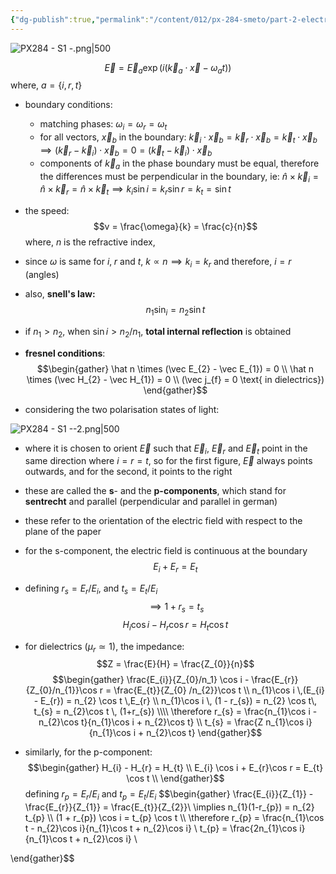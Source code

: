 ```yaml
---
{"dg-publish":true,"permalink":"/content/012/px-284-smeto/part-2-electromagnetic-theory/s-em-waves-at-boundaries/px-284-s1/","noteIcon":"1","created":"2025-03-06T17:39:05.793+00:00","updated":"2025-03-10T11:03:58.082+00:00"}
---
```


![PX284 - S1 -.png|500](/img/user/pics/PX284%20-%20S1%20-.png)

$$\vec E = \vec E_{a} \exp(i(\vec k_{a}\cdot \vec x - \omega_{a}t))$$
	where, $a = \{i,r,t\}$

- boundary conditions: 
	- matching phases: $\omega_{i} = \omega_{r}= \omega_t$
	- for all vectors, $\vec x_b$ in the boundary: $\vec k_{i} \cdot \vec x_{b} = \vec k_{r}\cdot \vec x_{b} = \vec k_{t} \cdot \vec x_{b}$ $\implies (\vec k_{r}- \vec k_{i})\cdot \vec x_{b} = 0 = (\vec k_{t}- \vec k_{i})\cdot \vec x_{b}$
	- components of $\vec k_{a}$ in the phase boundary must be equal, therefore the differences must be perpendicular in the boundary, ie: $\hat n \times \vec k_{i} = \hat n \times \vec k_{r} = \hat n \times \vec k_{t} \implies k_{i}\sin i = k_{r} \sin r = k_{t}= \sin t$
- the speed:
$$v = \frac{\omega}{k} = \frac{c}{n}$$
	where, $n$ is the refractive index, 
- since $\omega$ is same for $i,\;r$ and $t$, $k \propto n \implies k_{i} = k_{r}$ and therefore, $i = r$ (angles)
- also, **snell's law:**
$$n_{1} \sin_{i} = n_{2} \sin t$$
- if $n_{1} > n_{2}$, when $\sin i > n_{2}/n_{1}$, **total internal reflection** is obtained
- **fresnel conditions**:
$$\begin{gather}
\hat n \times (\vec E_{2} - \vec E_{1}) = 0 \\
\hat n \times (\vec H_{2} - \vec H_{1}) = 0 \\
(\vec j_{f} = 0 \text{ in dielectrics})
\end{gather}$$

- considering the two polarisation states of light:

![PX284 - S1 --2.png|500](/img/user/pics/PX284%20-%20S1%20--2.png)

- where it is chosen to orient $\vec E$ such that $\vec E_i$, $\vec E_r$ and ${} \vec E_t {}$ point in the same direction where $i = r = t$, so for the first figure, $\vec E$ always points outwards, and for the second, it points to the right
- these are called the **s**- and the **p-components**, which stand for **sentrecht** and parallel (perpendicular and parallel in german)
- these refer to the orientation of the electric field with respect to the plane of the paper

- for the s-component, the electric field is continuous at the boundary
$$E_{i} + E_{r} = E_{t}$$
- defining $r_{s} =E_{r}/E_{i}$, and $t_{s} = E_{t}/E_i$
$$\implies 1 + r_{s} = t_{s}$$
$$H_{i} \cos i - H_{r}\cos r = H_{t} \cos t$$
- for dielectrics (${} \mu_{r} \simeq 1) {}$, the impedance:
$$Z = \frac{E}{H} = \frac{Z_{0}}{n}$$
$$\begin{gather}
\frac{E_{i}}{Z_{0}/n_1} \cos i - \frac{E_{r}}{Z_{0}/n_{1}}\cos r = \frac{E_{t}}{Z_{0}   /n_{2}}\cos t \\
n_{1}\cos i \,(E_{i} - E_{r}) = n_{2} \cos t \,E_{r} \\
n_{1}\cos i \, (1 - r_{s}) = n_{2} \cos t\, t_{s} = n_{2}\cos t \, (1+r_{s}) \\\\
\therefore r_{s} = \frac{n_{1}\cos i - n_{2}\cos t}{n_{1}\cos i + n_{2}\cos t} \\
t_{s} = \frac{Z n_{1}\cos i}{n_{1}\cos i + n_{2}\cos t}
\end{gather}$$

- similarly, for the p-component:
$$\begin{gather}
H_{i} - H_{r} = H_{t} \\
E_{i} \cos i + E_{r}\cos r = E_{t} \cos t \\
\end{gather}$$
defining ${} r_{p}= E_{r}/E_{i} {}$ and $t_{p} = E_{t}/E_{i}$
$$\begin{gather}
\frac{E_{i}}{Z_{1}} - \frac{E_{r}}{Z_{1}} = \frac{E_{t}}{Z_{2}}\\
\implies n_{1}(1-r_{p}) = n_{2} t_{p} \\\\
(1 + r_{p}) \cos i = t_{p} \cos t \\\\
\therefore r_{p} = \frac{n_{1}\cos t - n_{2}\cos i}{n_{1}\cos t + n_{2}\cos i} \\
t_{p} = \frac{2n_{1}\cos i}{n_{1}\cos t + n_{2}\cos i} \\

\end{gather}$$
